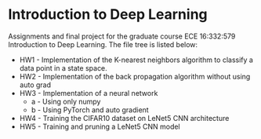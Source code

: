 # Introduction to Deep Learning

Assignments and final project for the graduate course ECE 16:332:579 Introduction to Deep Learning. The file tree is listed below:

* HW1 - Implementation of the K-nearest neighbors algorithm to classify a data point in a state space.
* HW2 - Implementation of the back propagation algorithm without using auto grad
* HW3 - Implementation of a neural network
  * a - Using only numpy
  * b - Using PyTorch and auto gradient
* HW4 - Training the CIFAR10 dataset on LeNet5 CNN architecture
* HW5 - Training and pruning a LeNet5 CNN model
